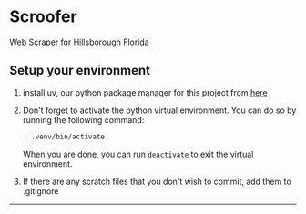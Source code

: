 # Scroofer

Web Scraper for Hillsborough Florida

## Setup your environment



1. install uv, our python package manager for this project from [here](https://docs.astral.sh/uv/getting-started/installation/)

2. Don't forget to activate the python virtual environment. You can do so by running the following command:
   ```bash
   . .venv/bin/activate
   ```

   When you are done, you can run `deactivate` to exit the virtual environment.

3. If there are any scratch files that you don't wish to commit, add them to .gitignore

---

